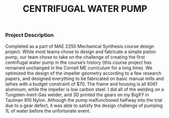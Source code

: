 ﻿---
layout: default
title: CENTRIFUGAL WATER PUMP
category: portfolio
modal-id: 18
vid1: null
vid2: null
img: Pump/23.jpg
img2: Pump/pump.jpg 
img3: Pump/24.jpg 
img4: Pump/26.jpg 
img5: Pump/25.jpg 
project-date: 2017
languages:

concepts:
- Fluid Dynamics
- Mechanical Design
- Manufacturing
tools:
- Autodesk Inventor
- Autodesk Fusion
- Simplify 3D
- Manual Lathe and Mill
- TIG Welding
---

### Project Description

Completed as a part of MAE 2250 Mechanical Synthesis course design project. While most teams chose to design and fabricate a simple piston pump, our team chose to take on the challenge of creating the first centrifugal water pump in the course’s history (this course project has remained unchanged in the Cornell ME curriculum for a long time). We optimized the design of the impeller geometry according to a few research papers, and designed everything to be fabricated on basic manual mills and lathes with a budget constraint of $70. The frame and housing is all 6061 aluminum, while the impeller is low carbon steel. I did all of the welding on a Tungsten-Inert-Gas welder, and 3D printed the gears on my BigXY in Taulman 910 Nylon. Although the pump malfunctioned halfway into the trial due to a gear defect, it was able to satisfy the design challenge of pumping 1L of water before the unfortunate event.